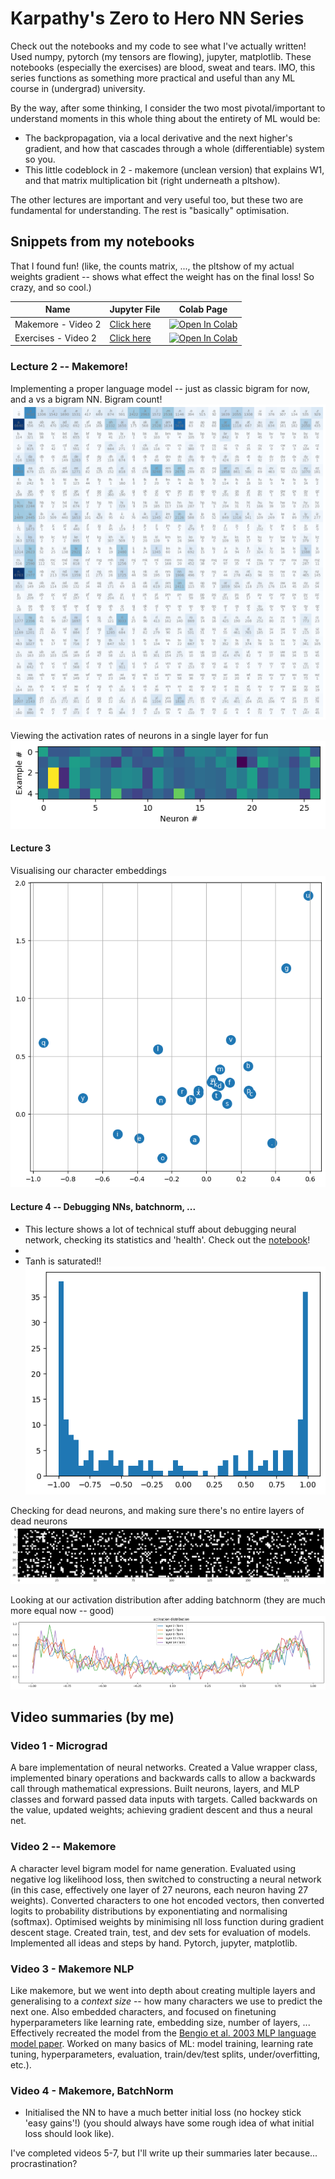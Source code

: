 # Karpathy's Zero to Hero NN Series

Check out the notebooks and my code to see what I've actually written! Used numpy, pytorch (my tensors are flowing), jupyter, matplotlib. These notebooks (especially the exercises) are blood, sweat and tears. IMO, this series functions as something more practical and useful than any ML course in (undergrad) university. 

By the way, after some thinking, I consider the two most pivotal/important to understand moments in this whole thing about the entirety of ML would be:
- The backpropagation, via a local derivative and the next higher's gradient, and  how that cascades through a whole (differentiable) system so you.
- This little codeblock in 2 - makemore (unclean version) that explains W1, and that matrix multiplication bit (right underneath a pltshow).

The other lectures are important and very useful too, but these two are fundamental for understanding. The rest is "basically" optimisation.
## Snippets from my notebooks
That I found fun!
(like, the counts matrix, ..., the pltshow of my actual weights gradient -- shows what effect the weight has on the final loss! So crazy, and so cool.)
<!-- >> Do an open in collab for our 2 - makemore vid exercises?? I think that's a good representation of stuff we can do/we have been doing. -->

| Name | Jupyter File |  Colab Page
| ---  | --- | --- |
Makemore - Video 2 | [Click here](https://github.com/Antimatter543/karpathy-NN-lectures/blob/main/2%20-%20makemore/makemore.ipynb) | [![Open In Colab](https://colab.research.google.com/assets/colab-badge.svg)](https://colab.research.google.com/github/Antimatter543/karpathy-NN-lectures/blob/main/2%20-%20makemore/makemore.ipynb)
Exercises - Video 2 | [Click here](https://github.com/Antimatter543/karpathy-NN-lectures/blob/main/2%20-%20makemore/vid_exercises.ipynb) | [![Open In Colab](https://colab.research.google.com/assets/colab-badge.svg)](https://colab.research.google.com/github/Antimatter543/karpathy-NN-lectures/blob/main/2%20-%20makemore/vid_exercises.ipynb)

###  Lecture 2 -- Makemore!
Implementing a proper language model -- just as classic bigram for now, and a vs a bigram NN.
Bigram count! 
![Bigram count](./assets/image.png)

Viewing the activation rates of neurons in a single layer for fun 
![Alt text](./assets/image-3.png)

#### Lecture 3 
Visualising our character embeddings 
![Alt text](./assets/image-4.png)

#### Lecture 4 -- Debugging NNs, batchnorm, ...
-  This lecture shows a lot of technical stuff about debugging neural network, checking its statistics and 'health'. Check out the [notebook](./4%20-%20makemore-pt3/makemore-batchnorm.ipynb)!
-  
- Tanh is saturated!!
![Alt text](./assets/image-7.png)

Checking for dead neurons, and making sure there's no entire layers of dead neurons
![Alt text](./assets/image-5.png)

Looking at our activation distribution after adding batchnorm (they are much more equal now -- good)
![Alt text](./assets/image-6.png)
## Video summaries (by me)
<!-- Partially so I have an easier time putting these on my resume 😳 -->

### Video 1 - Micrograd
A bare implementation of neural networks. Created a Value wrapper class, implemented binary operations and backwards calls to allow a backwards call through mathematical expressions. Built neurons, layers, and MLP classes and forward passed data inputs with targets. Called backwards on the value, updated weights; achieving gradient descent and thus a neural net.

### Video 2 -- Makemore
A character level bigram model for name generation. Evaluated using negative log likelihood loss, then switched to constructing a neural network (in this case, effectively one layer of 27 neurons, each neuron having 27 weights). Converted characters to one hot encoded vectors, then converted logits to probability distributions by exponentiating and normalising (softmax). Optimised weights by minimising nll loss function during gradient descent stage. Created train, test, and dev sets for evaluation of models.    Implemented all ideas and steps by hand. Pytorch, jupyter, matplotlib.

### Video 3 - Makemore NLP 
Like makemore, but we went into depth about creating multiple layers and generalising to a *context size* -- how many characters we use to predict the next one. Also embedded characters, and focused on finetuning hyperparameters like learning rate, embedding size, number of layers, ... Effectively recreated the model from the [Bengio et al. 2003 MLP language model paper](https://www.jmlr.org/papers/volume3/bengio03a/bengio03a.pdf). Worked on many basics of ML: model training, learning rate tuning, hyperparameters, evaluation, train/dev/test splits, under/overfitting, etc.).


### Video 4 - Makemore, BatchNorm
- Initialised the NN to have a much better initial loss (no hockey stick 'easy gains'!) (you should always have some rough idea of what initial loss should look like).

I've completed videos 5-7, but I'll write up their summaries later because... procrastination?

<!-- ### Colab notebooks
| Colab Page | Video
| --- | --- |
### Video 3 - Makemore NLP 
Like makemore, but we went into depth about creating multiple layers and generalising to a *context size* -- how many characters we use to predict the next one. Also embedded characters.
Effectively recreated the model from the [Bengio et al. 2003 MLP language model paper](https://www.jmlr.org/papers/volume3/bengio03a/bengio03a.pdf).
[![Open In Colab](https://colab.research.google.com/assets/colab-badge.svg)](https://colab.research.google.com/github/camenduru/stable-diffusion-webui-colab/blob/main/stable_diffusion_webui_colab.ipynb) stable_diffusion_webui_colab | Micrograd -->